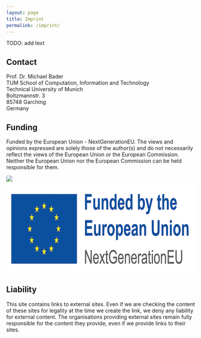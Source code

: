 ```yaml
---
layout: page
title: Imprint
permalink: /imprint/
---
```


TODO: add text

## Contact

Prof. Dr. Michael Bader<br>
TUM School of Computation, Information and Technology<br>
Technical University of Munich<br>
Boltzmannstr. 3<br>
85748 Garching<br>
Germany

## Funding
Funded by the European Union - NextGenerationEU. The views and opinions expressed are solely those of the author(s) and do not necessarily reflect the views of the European Union or the European Commission. Neither the European Union nor the European Commission can be held responsible for them.

<img src="../assets/img/BMBF_gefördert vom_englisch.jpg" height="240" /> 
<img src="../assets/img/nextgeneu_en.jpg" height="240" />

## Liability
This site contains links to external sites. Even if we are checking the content of these sites for legality at the time we create the link, we deny any liability for external content. The organisations providing external sites remain fully responsible for the content they provide, even if we provide links to their sites.
